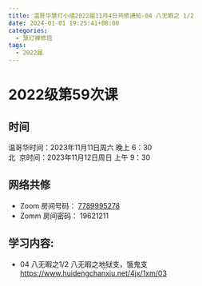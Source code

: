 ```yaml
---
title: 温哥华慧灯小组2022届11月4日共修通知-04 八无暇之 1/2
date: 2024-01-01 19:25:41+08:00
categories:
  - 慧灯禅修班
tags:
  - 2022届
---
```

# 2022级第59次课

## 时间

温哥华时间：2023年11月11日周六 晚上 6：30  
北  京时间：2023年11月12日周日 上午 9：30

## 网络共修

- Zoom 房间号码： [7789995278](https://us02web.zoom.us/j/7789995278?pwd=VjZmbWJFY2k2K0E5RVB2cTNIQmhqUT09)
- Zomm 房间密码： 19621211

## 学习内容:

- 04 八无暇之1/2 八无暇之地狱支，饿鬼支 <https://www.huidengchanxiu.net/4jx/1xm/03>